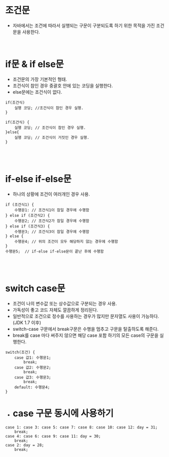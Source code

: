 # 조건문
- 자바에서는 조건에 따라서 실행되는 구문이 구분되도록 하기 위한 목적을 가진 조건문을 사용한다.
<br>

# if문 & if else문
- 조건문의 가장 기본적인 형태.
- 조건식이 참인 경우 중괄호 안에 있는 코딩을 실행한다.
- else문에는 조건식이 없다.
```
if(조건식)
    실행 코딩; //조건식이 참인 경우 실행.
}

if(조건식) {
    실행 코딩; // 조건식이 참인 경우 실행.
}else{
    실행 코딩; // 조건식이 거짓인 경우 실행.
}
```
<br><br>

# if-else if-else문
- 하나의 상황에 조건이 여러개인 경우 사용.
```
if (조건식1) {
	수행문1: // 조건식1이 참일 경우에 수행함
} else if (조건식2) {
	수행문2; // 조건식2가 참일 경우에 수행함
} else if (조건식3) {
	수행문3; // 조건식3이 참일 경우에 수행함
} else {
	수행문4; // 위의 조건이 모두 해당하지 않는 경우에 수행함
}
수행문5;  // if-else if-else문이 끝난 후에 수행함
```
<br><br>

# switch case문
- 조건이 나의 변수값 또는 상수값으로 구분되는 경우 사용.
- 가독성이 좋고 코드 자체도 깔끔하게 정리된다.
- 일반적으로 조건으로 정수를 사용하는 경우가 많지만 문자열도 사용이 가능하다.(JDK 1.7 이후)
- switch-case 구문에서 break구문은 수행을 멈추고 구문을 탈출하도록 해준다.
- break를 case 마다 써주지 않으면 해당 case 포함 하기의 모든 case의 구문을 실행한다.
```
switch(조건) {
	case 값1: 수행문1;
		break;
	case 값2: 수행문2;
		break; 
	case 값3: 수행문3;
		break;
	default: 수행문4;
}
```

- # case 구문 동시에 사용하기
```
case 1: case 3: case 5: case 7: case 8: case 10: case 12: day = 31;
	break;
case 4: case 6: case 9: case 11: day = 30;
	break;
case 2: day = 28;
	break;
```
